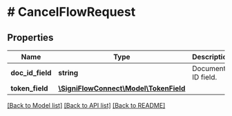 # # CancelFlowRequest

## Properties

Name | Type | Description | Notes
------------ | ------------- | ------------- | -------------
**doc_id_field** | **string** | Document ID field. |
**token_field** | [**\SigniFlowConnect\Model\TokenField**](TokenField.md) |  |

[[Back to Model list]](../../README.md#models) [[Back to API list]](../../README.md#endpoints) [[Back to README]](../../README.md)
